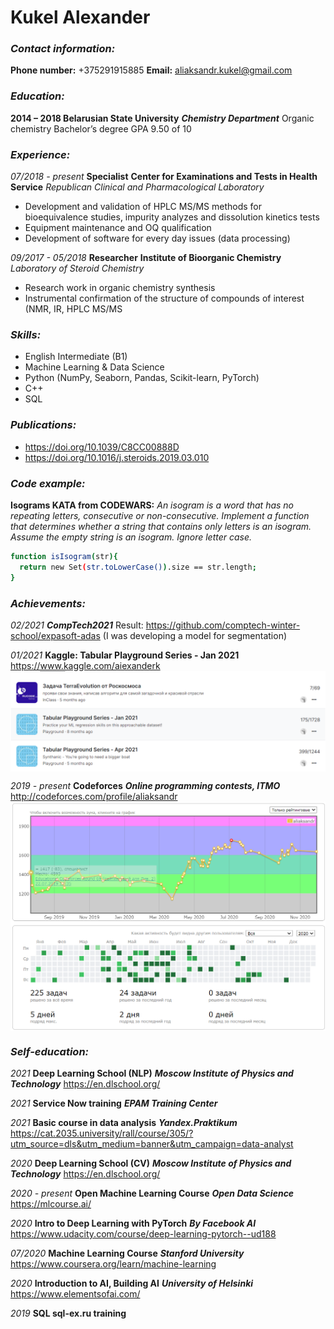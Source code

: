 # Kukel Alexander
### _Contact information:_
**Phone number:** +375291915885
**Email:** aliaksandr.kukel@gmail.com

### _Education:_
**2014 – 2018 Belarusian State University**
***Chemistry Department***
Organic chemistry 
Bachelor’s degree
GPA 9.50 of 10

### _Experience:_
*07/2018 - present*
**Specialist**
**Center for Examinations and Tests in Health Service**
*Republican Clinical and Pharmacological Laboratory*
 - Development and validation of HPLC MS/MS methods for bioequivalence studies, impurity  analyzes and dissolution kinetics tests
 - Equipment maintenance and OQ qualification
 - Development of software for every day issues (data 
processing)

*09/2017 - 05/2018*
**Researcher**
**Institute of Bioorganic Chemistry**
*Laboratory of Steroid Chemistry*
- Research work in organic chemistry synthesis
- Instrumental confirmation of the structure of compounds of interest (NMR, IR, HPLC MS/MS

### _Skills:_
- English Intermediate (B1)
- Machine Learning & Data Science
- Python (NumPy, Seaborn, Pandas, Scikit-learn, PyTorch)
- C++ 
- SQL

### _Publications:_
-  https://doi.org/10.1039/C8CC00888D 
-  https://doi.org/10.1016/j.steroids.2019.03.010

### _Code example:_
**Isograms KATA from CODEWARS:** *An isogram is a word that has no repeating letters, consecutive or non-consecutive. Implement a function that determines whether a string that contains only letters is an isogram. Assume the empty string is an isogram. Ignore letter case.*
```sh
function isIsogram(str){
  return new Set(str.toLowerCase()).size == str.length;
}
```
### _Achievements:_
*02/2021*
***CompTech2021***
Result: https://github.com/comptech-winter-school/expasoft-adas (I was developing a model  for segmentation)

*01/2021*
**Kaggle: Tabular Playground Series - Jan 2021**
https://www.kaggle.com/aiexanderk
<img src="kaggle_results.png" alt="examples" align=center />

*2019 - present*
**Codeforces**
***Online programming contests, ITMO***
http://codeforces.com/profile/aliaksandr
<img src="codeforces_results.png" alt="examples" align=center />


### _Self-education:_
*2021*
**Deep Learning School (NLP)**
***Moscow Institute of Physics and Technology***
https://en.dlschool.org/

*2021*
**Service Now training**
***EPAM Training Center***

*2021*
**Basic course in data analysis**
***Yandex.Praktikum***
https://cat.2035.university/rall/course/305/?utm_source=dls&utm_medium=banner&utm_campaign=data-analyst

*2020*
**Deep Learning School (CV)**
***Moscow Institute of Physics and Technology***
https://en.dlschool.org/

*2020 - present*
**Open Machine Learning Course**
***Open Data Science***
https://mlcourse.ai/

*2020*
**Intro to Deep Learning with PyTorch**
***By Facebook AI***
https://www.udacity.com/course/deep-learning-pytorch--ud188

*07/2020*
**Machine Learning Course**
***Stanford University***
https://www.coursera.org/learn/machine-learning

*2020*
**Introduction to AI, Building AI**
***University of Helsinki***
https://www.elementsofai.com/

*2019*
**SQL sql-ex.ru training**